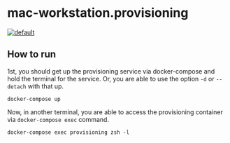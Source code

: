 # mac-workstation.provisioning

[![default](https://github.com/mazgi/mac-workstation.provisioning/actions/workflows/default.yml/badge.svg)](https://github.com/mazgi/mac-workstation.provisioning/actions/workflows/default.yml)

## How to run

1st, you should get up the provisioning service via docker-compose and hold the terminal for the service.
Or, you are able to use the option `-d` or `--detach` with that up.

```console
docker-compose up
```

Now, in another terminal, you are able to access the provisioning container via `docker-compose exec` command.

```console
docker-compose exec provisioning zsh -l
```
